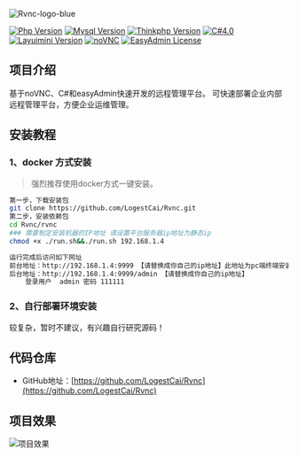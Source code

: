 ![Rvnc-logo-blue](http://img.52qcg.cn/books_markdown/Rvnc-logo-blue.png)

[![Php Version](https://img.shields.io/badge/php-%3E=7.1.0-brightgreen.svg?maxAge=2592000&color=yellow)](https://github.com/php/php-src)
[![Mysql Version](https://img.shields.io/badge/mysql-%3E=5.7-brightgreen.svg?maxAge=2592000&color=orange)](https://www.mysql.com/)
[![Thinkphp Version](https://img.shields.io/badge/thinkphp-%3E=6.0.2-brightgreen.svg?maxAge=2592000)](https://github.com/top-think/framework)
[![C#4.0](https://img.shields.io/badge/daoNet-%3E=4.0-pink.svg?maxAge=2592000&color=critical)](https://dotnet.microsoft.com/zh-cn/download/dotnet-framework/net40)
[![Layuimini Version](https://img.shields.io/badge/layuimini-%3E=2.0.4.2-brightgreen.svg?maxAge=2592000&color=ff69b4)](https://github.com/zhongshaofa/layuimini)
[![noVNC](https://img.shields.io/badge/noVnc-vnc-blue.svg?maxAge=2592000)](https://github.com/novnc/noVNC)
[![EasyAdmin License](https://img.shields.io/badge/license-MIT-green?maxAge=2592000&color=blue)](http://rvnc.52qcg.cn)

## 项目介绍

基于noVNC、C#和easyAdmin快速开发的远程管理平台。
可快速部署企业内部远程管理平台，方便企业运维管理。

## 安装教程

### 1、docker 方式安装

>强烈推荐使用docker方式一键安装。

```bash
第一步，下载安装包
git clone https://github.com/LogestCai/Rvnc.git
第二步，安装依赖包
cd Rvnc/rvnc
### 需要制定安装机器的IP地址 请设置平台服务器ip地址为静态ip
chmod +x ./run.sh&&./run.sh 192.168.1.4

运行完成后访问如下网址
前台地址：http://192.168.1.4:9999 【请替换成你自己的ip地址】此地址为pc端终端安装页面
后台地址：http://192.168.1.4:9999/admin 【请替换成你自己的ip地址】
	登录用户  admin 密码 111111

```



### 2、自行部署环境安装

较复杂，暂时不建议，有兴趣自行研究源码！ 


## 代码仓库

* GitHub地址：[https://github.com/LogestCai/Rvnc](https://github.com/LogestCai/Rvnc)


## 项目效果

![项目效果](http://img.52qcg.cn/books_markdown/%E9%A1%B9%E7%9B%AE%E6%95%88%E6%9E%9C.jpg)